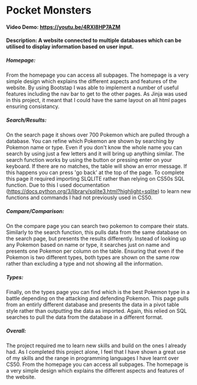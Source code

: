 # Pocket Monsters
#### Video Demo:  https://youtu.be/4RXl8HP7AZM
#### Description: A website connected to multiple databases which can be utilised to display information based on user input.
##### Homepage:
From the homepage you can access all subpages. The homepage is a very simple design which explains the different aspects and features of the website. By using Bootstap I was able to implement a number of useful features including the nav bar to get to the other pages. As Jinja was used in this project, it meant that I could have the same layout on all html pages ensuring consistancy.

##### Search/Results:
On the search page it shows over 700 Pokemon which are pulled through a database. You can refine which Pokemon are shown by searching by Pokemon name or type. Even if you don't know the whole name you can search by using just a few letters and it will bring up anything similar. The search function works by using the button or pressing enter on your keyboard. If there are no matches, the table will show an error message. If this happens you can press 'go back' at the top of the page. To complete this page it required importing SLQLITE rather than relying on CS50s SQL function. Due to this I used documentation (https://docs.python.org/3/library/sqlite3.html?highlight=sqlite) to learn new functions and commands I had not previously used in CS50.

##### Compare/Comparison:
On the compare page you can search two pokemon to compare their stats. Similarly to the search function, this pulls data from the same database on the search page, but presents the results differently. Instead of looking up any Pokemon based on name or type, it searches just on name and presents one Pokemon per column on the table. Ensuring that even if the Pokemon is two different types, both types are shown on the same row rather than excluding a type and not showing all the information.

##### Types:
Finally, on the types page you can find which is the best Pokemon type in a battle depending on the attacking and defending Pokemon. This page pulls from an entirly different database and presents the data in a pivot table style rather than outputting the data as imported. Again, this relied on SQL searches to pull the data from the database in a different format.

##### Overall:
The project required me to learn new skills and build on the ones I already had. As I completed this project alone, I feel that I have shown a great use of my skills and the range in programming languages I have learnt over CS50.
From the homepage you can access all subpages. The homepage is a very simple design which explains the different aspects and features of the website.
